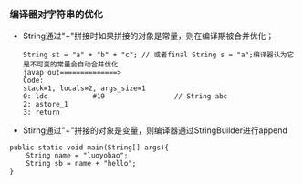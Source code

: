 ### 编译器对字符串的优化

* String通过"+"拼接时如果拼接的对象是常量，则在编译期被合并优化；

  ```
  String st = "a" + "b" + "c"; // 或者final String s = "a";编译器认为它是不可变的常量会自动合并优化
  javap out==============>
  Code:
  stack=1, locals=2, args_size=1
  0: ldc           #19                 // String abc
  2: astore_1
  3: return
  ```

* Stirng通过"+"拼接的对象是变量，则编译器通过StringBuilder进行append

```
public static void main(String[] args){
    String name = "luoyobao";
    String sb = name + "hello";
}
```




